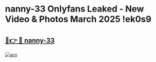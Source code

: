 # nanny-33 Onlyfans Leaked - New Video & Photos March 2025 !ek0s9

# <h2><a href="https://a1i794.iuczelnia.edu.pl?title=nanny-33&ref=ek0s9">🔗👉 🔴 nanny-33</a></h2>

[![acn](https://github.com/user-attachments/assets/0f9c940e-d8b0-45ae-aac7-cd30a18b3e1c)](https://a1i794.iuczelnia.edu.pl?title=nanny-33&ref=ek0s9)


